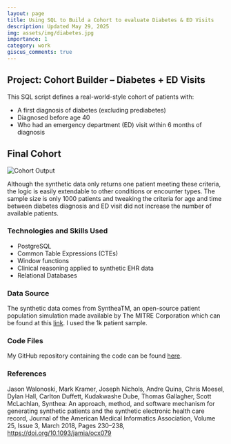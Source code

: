 ```yaml
---
layout: page
title: Using SQL to Build a Cohort to evaluate Diabetes & ED Visits 
description: Updated May 29, 2025
img: assets/img/diabetes.jpg
importance: 1
category: work
giscus_comments: true
---
```


## Project: Cohort Builder – Diabetes + ED Visits

This SQL script defines a real-world-style cohort of patients with:
- A first diagnosis of diabetes (excluding prediabetes)
- Diagnosed before age 40
- Who had an emergency department (ED) visit within 6 months of diagnosis

## Final Cohort

![Cohort Output](shvaf/shvaf.github.io/assets/img/SQL_cohort_output.jpg)


Although the synthetic data only returns one patient meeting these criteria, the logic is easily extendable to other conditions or encounter types. The sample size is only 1000 patients and tweaking the criteria for age and time between diabetes diagnosis and ED visit did not increase the number of available patients. 

### Technologies and Skills Used
- PostgreSQL
- Common Table Expressions (CTEs)
- Window functions
- Clinical reasoning applied to synthetic EHR data
- Relational Databases

### Data Source 

The synthetic data comes from  SyntheaTM, an open-source patient population simulation made available by The MITRE Corporation which can be found at this [link](https://synthea.mitre.org/downloads). I used the 1k patient sample.

### Code Files

My GitHub repository containing the code can be found [here](https://github.com/shvaf/Diabetes-Cohort-in-SQL). 

### References
Jason Walonoski, Mark Kramer, Joseph Nichols, Andre Quina, Chris Moesel, Dylan Hall, Carlton Duffett, Kudakwashe Dube, Thomas Gallagher, Scott McLachlan, Synthea: An approach, method, and software mechanism for generating synthetic patients and the synthetic electronic health care record, Journal of the American Medical Informatics Association, Volume 25, Issue 3, March 2018, Pages 230–238, https://doi.org/10.1093/jamia/ocx079
